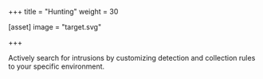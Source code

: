 +++
title = "Hunting"
weight = 30

[asset]
   image = "target.svg"

+++

Actively search for intrusions by customizing detection and collection rules to your specific environment.
